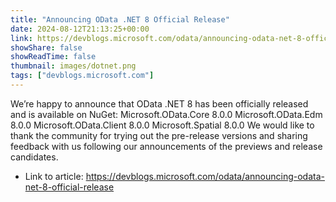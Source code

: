 ```yaml
---
title: "Announcing OData .NET 8 Official Release"
date: 2024-08-12T21:13:25+00:00
link: https://devblogs.microsoft.com/odata/announcing-odata-net-8-official-release
showShare: false
showReadTime: false
thumbnail: images/dotnet.png
tags: ["devblogs.microsoft.com"]
---
```

We’re happy to announce that OData .NET 8 has been officially released and is available on NuGet: Microsoft.OData.Core 8.0.0 Microsoft.OData.Edm 8.0.0 Microsoft.OData.Client 8.0.0 Microsoft.Spatial 8.0.0 We would like to thank the community for trying out the pre-release versions and sharing feedback with us following our announcements of the previews and release candidates.

- Link to article: https://devblogs.microsoft.com/odata/announcing-odata-net-8-official-release